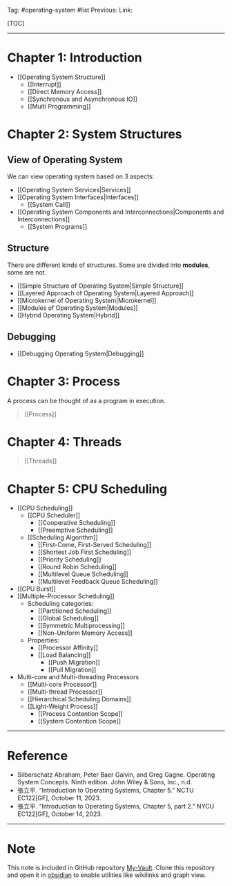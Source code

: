 Tag: #operating-system #list 
Previous: 
Link: 

[TOC]

---

# Chapter 1: Introduction

- [[Operating System Structure]]
	- [[Interrupt]]
	- [[Direct Memory Access]]
	- [[Synchronous and Asynchronous IO]]
	- [[Multi Programming]]

# Chapter 2: System Structures

## View of Operating System

We can view operating system based on 3 aspects:

- [[Operating System Services|Services]]
- [[Operating System Interfaces|Interfaces]]
	- [[System Call]]
- [[Operating System Components and Interconnections|Components and Interconnections]]
	- [[System Programs]]

## Structure

There are different kinds of structures. Some are divided into **modules**, some are not.

- [[Simple Structure of Operating System|Simple Structure]]
- [[Layered Approach of Operating System|Layered Approach]]
- [[Microkernel of Operating System|Microkernel]]
- [[Modules of Operating System|Modules]]
- [[Hybrid Operating System|Hybrid]]

## Debugging

- [[Debugging Operating System|Debugging]]

# Chapter 3: Process

A process can be thought of as a program in execution.

> [[Process]]

# Chapter 4: Threads

> [[Threads]]

# Chapter 5: CPU Scheduling

- [[CPU Scheduling]]
	- [[CPU Scheduler]]
		- [[Cooperative Scheduling]]
		- [[Preemptive Scheduling]]
	- [[Scheduling Algorithm]]
		- [[First-Come, First-Served Scheduling]]
		- [[Shortest Job First Scheduling]]
		- [[Priority Scheduling]]
		- [[Round Robin Scheduling]]
		- [[Multilevel Queue Scheduling]]
		- [[Multilevel Feedback Queue Scheduling]]
- [[CPU Burst]]
- [[Multiple-Processor Scheduling]]
	- Scheduling categories:
		- [[Partitioned Scheduling]]
		- [[Global Scheduling]]
		- [[Symmetric Multiprocessing]]
		- [[Non-Uniform Memory Access]]
	- Properties:
		- [[Processor Affinity]]
		- [[Load Balancing]]
			- [[Push Migration]]
			- [[Pull Migration]]
- Multi-core and Multi-threading Processors
	- [[Multi-core Processor]]
	- [[Multi-thread Processor]]
	- [[Hierarchical Scheduling Domains]]
	- [[Light-Weight Process]]
		- [[Process Contention Scope]]
		- [[System Contention Scope]]

---

# Reference

- Silberschatz Abraham, Peter Baer Galvin, and Greg Gagne. Operating System Concepts. Ninth edition. John Wiley & Sons, Inc., n.d.
- 張立平. “Introduction to Operating Systems, Chapter 5.” NCTU EC122[GF], October 11, 2023.
- 張立平. “Introduction to Operating Systems, Chapter 5, part 2.” NYCU EC122[GF], October 14, 2023.

---

# Note

This note is included in GitHub repository [My-Vault](https://github.com/LittleD3092/My-Vault.git). Clone this repository and open it in [obsidian](https://obsidian.md/) to enable utilities like wikilinks and graph view.